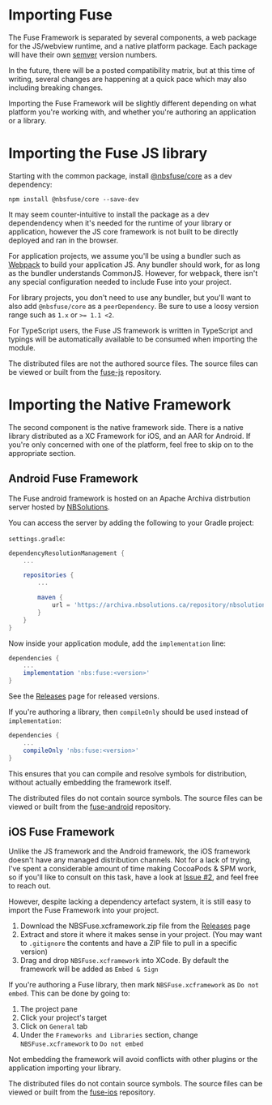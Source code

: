 
# Importing Fuse

The Fuse Framework is separated by several components, a web package for the JS/webview runtime, and
a native platform package. Each package will have their own [semver](https://semver.org/) version numbers.

In the future, there will be a posted compatibility matrix, but at this time of writing, several changes
are happening at a quick pace which may also including breaking changes.

Importing the Fuse Framework will be slightly different depending on what platform you're working with, and whether you're authoring
an application or a library.

# Importing the Fuse JS library

Starting with the common package, install [@nbsfuse/core](https://www.npmjs.com/package/@nbsfuse/core) as a dev dependency:

```
npm install @nbsfuse/core --save-dev
```

It may seem counter-intuitive to install the package as a dev dependendency when it's needed for the runtime of your library or application, however the JS core framework is not built to be directly deployed and ran in the browser.

For application projects, we assume you'll be using a bundler such as [Webpack](https://webpack.js.org/) to build your application JS.
Any bundler should work, for as long as the bundler understands CommonJS. However, for webpack, there isn't any special configuration needed
to include Fuse into your project.

For library projects, you don't need to use any bundler, but you'll want to also add `@nbsfuse/core` as a `peerDependency`. Be sure to use a loosy version range such as `1.x` or `>= 1.1 <2`.

<!--
Too much info, and not import for importing the framework, this should be moved to another guide more tailored to authoring plugins
Generally speaking, your library should:

1. always support the lowest version possible
2. always support all versions up to the next major version (e.g. if you support `1.0.0`, you should support `1.0.1`, `1.1`, `1.2`, ..., `1.155.0`, so on)
3. support multiple major version ranges, if your library can work on those versions (e.g. if any introduced breaking changes doesn't affect or can be mitigated by your library)
4. never depend on an exact version, e.g: `"@nsbfuse/core": "1.2.3"` will forcefully lock users trying to consume your library to a specific version of the Fuse JS framework.
-->

For TypeScript users, the Fuse JS framework is written in TypeScript and typings will be automatically available to be consumed when importing the module.

The distributed files are not the authored source files. The source files can be viewed or built from the [fuse-js](https://github.com/nbsfuse/fuse-js) repository.

<!-- TODO: Link to a Getting Started Guide -->

# Importing the Native Framework

The second component is the native framework side. There is a native library distributed as a XC Framework for iOS, and an AAR for Android.
If you're only concerned with one of the platform, feel free to skip on to the appropriate section.

## Android Fuse Framework

The Fuse android framework is hosted on an Apache Archiva distrbution server hosted by [NBSolutions](https://archiva.nbsolutions.ca/#artifact/nbs/fuse).

You can access the server by adding the following to your Gradle project:

`settings.gradle`:
```groovy
dependencyResolutionManagement {
    ...

    repositories {
        ...

        maven {
            url = 'https://archiva.nbsolutions.ca/repository/nbsolutions'
        }
    }
}
```

Now inside your application module, add the `implementation` line:

```groovy
dependencies {
    ...
    implementation 'nbs:fuse:<version>'
}
```

See the [Releases](https://github.com/nbsfuse/fuse-android/releases) page for released versions.

If you're authoring a library, then `compileOnly` should be used instead of `implementation`:

```groovy
dependencies {
    ...
    compileOnly 'nbs:fuse:<version>'
}
```

This ensures that you can compile and resolve symbols for distribution, without actually embedding the framework itself.

The distributed files do not contain source symbols. The source files can be viewed or built from the [fuse-android](https://github.com/nbsfuse/fuse-android) repository.

## iOS Fuse Framework

Unlike the JS framework and the Android framework, the iOS framework doesn't have any managed distribution channels.
Not for a lack of trying, I've spent a considerable amount of time making CocoaPods & SPM work, so if you'll like to consult on this task, have a look at [Issue #2](https://github.com/nbsfuse/fuse-ios/issues/2), and feel free to reach out.

However, despite lacking a dependency artefact system, it is still easy to import the Fuse Framework into your project.

1. Download the NBSFuse.xcframework.zip file from the [Releases](https://github.com/nbsfuse/fuse-ios/releases) page
2. Extract and store it where it makes sense in your project. (You may want to `.gitignore` the contents and have a ZIP file to pull in a specific version)
3. Drag and drop `NBSFuse.xcframework` into XCode. By default the framework will be added as `Embed & Sign`

If you're authoring a Fuse library, then mark `NBSFuse.xcframework` as `Do not embed`.
This can be done by going to:
1. The project pane
2. Click your project's target
3. Click on `General` tab
4. Under the `Frameworks and Libraries` section, change `NBSFuse.xcframework` to `Do not embed`

Not embedding the framework will avoid conflicts with other plugins or the application importing your library.

The distributed files do not contain source symbols. The source files can be viewed or built from the [fuse-ios](https://github.com/nbsfuse/fuse-ios) repository.

